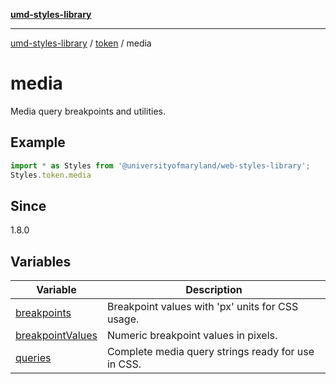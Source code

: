 [**umd-styles-library**](../../../README.md)

***

[umd-styles-library](../../../modules.md) / [token](../../README.md) / media

# media

Media query breakpoints and utilities.

## Example

```typescript
import * as Styles from '@universityofmaryland/web-styles-library';
Styles.token.media
```

## Since

1.8.0

## Variables

| Variable | Description |
| ------ | ------ |
| [breakpoints](variables/breakpoints.md) | Breakpoint values with 'px' units for CSS usage. |
| [breakpointValues](variables/breakpointValues.md) | Numeric breakpoint values in pixels. |
| [queries](variables/queries.md) | Complete media query strings ready for use in CSS. |
